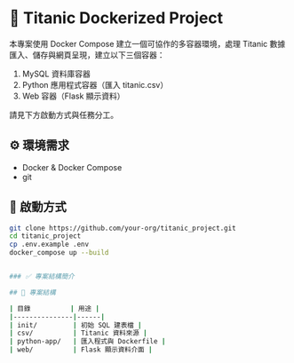 # 🚢 Titanic Dockerized Project

本專案使用 Docker Compose 建立一個可協作的多容器環境，處理 Titanic 數據匯入、儲存與網頁呈現，建立以下三個容器：

1. MySQL 資料庫容器
2. Python 應用程式容器（匯入 titanic.csv）
3. Web 容器（Flask 顯示資料）

請見下方啟動方式與任務分工。

## ⚙️ 環境需求

- Docker & Docker Compose
- git

## 🚀 啟動方式

```bash
git clone https://github.com/your-org/titanic_project.git
cd titanic_project
cp .env.example .env
docker_compose up --build


### ✅ 專案結構簡介

## 📁 專案結構

| 目錄          | 用途 |
|---------------|------|
| init/         | 初始 SQL 建表檔 |
| csv/          | Titanic 資料來源 |
| python-app/   | 匯入程式與 Dockerfile |
| web/          | Flask 顯示資料介面 |
